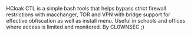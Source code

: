 HCloak CTL is a simple bash tools that helps bypass strict firewall restrictions with macchanger, TOR and VPN with bridge support for effective obfiscation as well as install menu.
Useful in schools and offices where access is limited and monitored. 
By CL0WNSEC ;)
